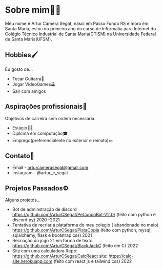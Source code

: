 # Sobre mim🙋‍♂️
 
Meu nome é Artur Camera Segat, nasci em Passo Fundo RS e moro em Santa Maria, estou no primeiro ano do curso de Informatia para Internet do Colégio Técnico Industrial de Santa Maria(CTISM) na Universidade Federal de Santa Maria(UFSM).
 
 ## Hobbies🖌️
 
 Eu gosto de...
 
 - Tocar Guitarra🎸
 - Jogar VideoGames🕹️ 
 - Sair com amigos

## Aspirações profissionais💼

Objetivos de carreira sem ordem necessária:

- Estágio🧑‍🏭
- Diploma em computação🎓
- Emprego(preferencialente no exterior e  remoto)💵

## Contato📢

- Email - <arturcamerasegat@gmail.com>
- Instagram - @artur_c_segat

## Projetos Passados⚙️

Alguns projetos...

- Bot de adminstração de discord  <https://github.com/ArturCSegat/PeConcoBot-V2.0/> (feito com python e discord.py) 2020 -2021
- Tentativa de recriar a plataforma do meu colegio ( abandonado no meio) <https://github.com/ArturCSegat/PlataCopia> (feito com python, mysql, sqlalchemy, flask e bootstrap css) 2021
- Recriação do jogo 21 em forma de texto <https://github.com/ArturCSegat/BlackJackC> (feito em C) 2022
- Site com uma calculadora Repo: <https://github.com/ArturCSegat/CalcReact> site: <https://calc-site.herokuapp.com> (feito com react js e tailwind css) 2022

